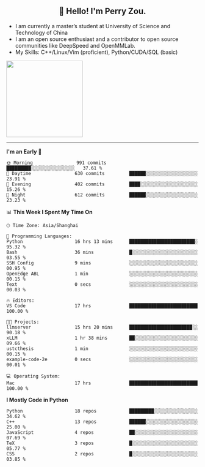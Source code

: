 <h2 align="center">👋 Hello! I'm Perry Zou.</h2>

- I am currently a master’s student at University of Science and Technology of China
- I am an open source enthusiast and a contributor to open source communities like DeepSpeed and OpenMMLab.
- My Skills: C++/Linux/Vim (proficient), Python/CUDA/SQL (basic)

<img height=200 align="center" src="https://github-readme-stats.vercel.app/api?username=zonepg" />

-------

<!--START_SECTION:waka-->
**I'm an Early 🐤** 

```text
🌞 Morning                991 commits         █████████░░░░░░░░░░░░░░░░   37.61 % 
🌆 Daytime                630 commits         ██████░░░░░░░░░░░░░░░░░░░   23.91 % 
🌃 Evening                402 commits         ████░░░░░░░░░░░░░░░░░░░░░   15.26 % 
🌙 Night                  612 commits         ██████░░░░░░░░░░░░░░░░░░░   23.23 % 
```


📊 **This Week I Spent My Time On** 

```text
🕑︎ Time Zone: Asia/Shanghai

💬 Programming Languages: 
Python                   16 hrs 13 mins      ████████████████████████░   95.32 % 
Bash                     36 mins             █░░░░░░░░░░░░░░░░░░░░░░░░   03.55 % 
SSH Config               9 mins              ░░░░░░░░░░░░░░░░░░░░░░░░░   00.95 % 
OpenEdge ABL             1 min               ░░░░░░░░░░░░░░░░░░░░░░░░░   00.15 % 
Text                     0 secs              ░░░░░░░░░░░░░░░░░░░░░░░░░   00.03 % 

🔥 Editors: 
VS Code                  17 hrs              █████████████████████████   100.00 % 

🐱‍💻 Projects: 
llmserver                15 hrs 20 mins      ███████████████████████░░   90.18 % 
xLLM                     1 hr 38 mins        ██░░░░░░░░░░░░░░░░░░░░░░░   09.66 % 
ustcthesis               1 min               ░░░░░░░░░░░░░░░░░░░░░░░░░   00.15 % 
example-code-2e          0 secs              ░░░░░░░░░░░░░░░░░░░░░░░░░   00.01 % 

💻 Operating System: 
Mac                      17 hrs              █████████████████████████   100.00 % 
```

**I Mostly Code in Python** 

```text
Python                   18 repos            █████████░░░░░░░░░░░░░░░░   34.62 % 
C++                      13 repos            ██████░░░░░░░░░░░░░░░░░░░   25.00 % 
JavaScript               4 repos             ██░░░░░░░░░░░░░░░░░░░░░░░   07.69 % 
TeX                      3 repos             █░░░░░░░░░░░░░░░░░░░░░░░░   05.77 % 
CSS                      2 repos             █░░░░░░░░░░░░░░░░░░░░░░░░   03.85 % 
```




<!--END_SECTION:waka-->
